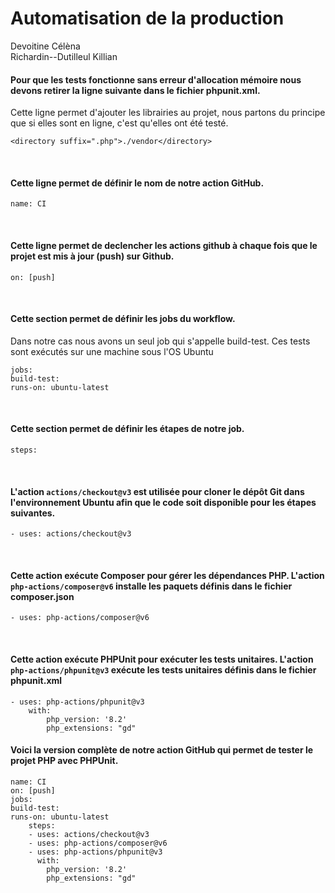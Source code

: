 Automatisation de la production
==============================
Devoitine Célèna <br>
Richardin--Dutilleul Killian
<br>

#### Pour que les tests fonctionne sans erreur d'allocation mémoire nous devons retirer la ligne suivante dans le fichier phpunit.xml.
Cette ligne permet d'ajouter les librairies au projet, nous partons du principe que si elles sont en ligne, c'est qu'elles ont été testé.

```
<directory suffix=".php">./vendor</directory>
```
<br>

#### Cette ligne permet de définir le nom de notre action GitHub. <br>
```
name: CI
```
<br>

#### Cette ligne permet de declencher les actions github à chaque fois que le projet est mis à jour (push) sur Github. <br>
```
on: [push]
```
<br>

#### Cette section permet de définir les jobs du workflow. 
Dans notre cas nous avons un seul job qui s'appelle build-test.
Ces tests sont exécutés sur une machine sous l'OS Ubuntu<br>
```
jobs:
build-test:
runs-on: ubuntu-latest
```
<br>

#### Cette section permet de définir les étapes de notre job. <br>
```
steps:
```
<br>

#### L'action ``actions/checkout@v3`` est utilisée pour cloner le dépôt Git dans l'environnement Ubuntu afin que le code soit disponible pour les étapes suivantes.
```
- uses: actions/checkout@v3
```
<br>

#### Cette action exécute Composer pour gérer les dépendances PHP. L'action ``php-actions/composer@v6`` installe les paquets définis dans le fichier composer.json
```
- uses: php-actions/composer@v6
```
<br>

#### Cette action exécute PHPUnit pour exécuter les tests unitaires. L'action ``php-actions/phpunit@v3`` exécute les tests unitaires définis dans le fichier phpunit.xml
```
- uses: php-actions/phpunit@v3
    with:
        php_version: '8.2'
        php_extensions: "gd"
```

#### Voici la version complète de notre action GitHub qui permet de tester le projet PHP avec PHPUnit. <br>
```
name: CI
on: [push]
jobs:
build-test:
runs-on: ubuntu-latest
    steps:
    - uses: actions/checkout@v3
    - uses: php-actions/composer@v6
    - uses: php-actions/phpunit@v3
      with:
        php_version: '8.2'
        php_extensions: "gd"
```


